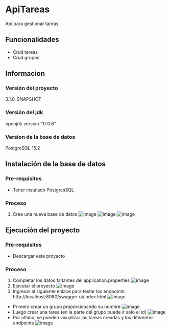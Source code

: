 # ApiTareas
Api para gestionar tareas

## Funcionalidades
- Crud tareas
- Crud grupos

## Informacion
### Versión del proyecto
3.1.0-SNAPSHOT
### Versión del jdk
openjdk version "17.0.6"
### Version de la base de datos
PostgreSQL 15.2

## Instalación de la base de datos
### Pre-requisitos
- Tener instalado PostgresSQL
### Proceso
1. Cree una nueva base de datos 
![image](https://user-images.githubusercontent.com/82241894/227086758-701bc63c-4122-4f10-a54b-387c3adcaa72.png)
![image](https://user-images.githubusercontent.com/82241894/227086871-4a99f75e-4237-4712-95fa-e02e378a7d69.png)
![image](https://user-images.githubusercontent.com/82241894/227086899-b8c5c368-cefa-485d-8efe-1f28281bba11.png)



## Ejecución del proyecto
### Pre-requisitos
- Descargar este proyecto

### Proceso
1. Completar los datos faltantes del application.properties
![image](https://user-images.githubusercontent.com/82241894/227087640-565bf697-bfcd-4a38-af36-b4d900a57f57.png)
2. Ejecutar el proyecto
![image](https://user-images.githubusercontent.com/82241894/227088860-2667fb52-2046-4cb6-8cf9-e339b009239b.png)
3. Ingresar al siguiente enlace para testar los endpoints: http://localhost:8080/swagger-ui/index.html
![image](https://user-images.githubusercontent.com/82241894/227089488-5ed941df-934b-48f8-8920-64ae7a11e458.png)
- Primero crear un grupo proporcionando su nombre
![image](https://user-images.githubusercontent.com/82241894/227089831-be3aedfb-6804-4716-9a14-4fc9ac161def.png)
- Luego crear una tarea (en la parte del grupo puede ir solo el id)
![image](https://user-images.githubusercontent.com/82241894/227089925-e8ad0cb0-2520-4296-a9bf-4d9672de592f.png)
- Por ultimo, se pueden visualizar las tareas creadas y los diferentes endpoints
![image](https://user-images.githubusercontent.com/82241894/227090536-68d0ef5f-bd1d-4700-bb9e-9f9ce41c5335.png)


